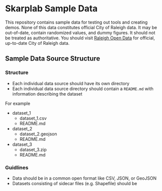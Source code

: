 #  Skarplab Sample Data

This repository contains sample data for testing out tools and creating demos. None of this data constitutes official City of Raleigh data. It may be out-of-date, contain randomized values, and dummy figures. It should not be treated as authoritative. You should visit [Raleigh Open Data](https://data-ral.opendata.arcgis.com) for official, up-to-date City of Raleigh data.

## Sample Data Source Structure

### Structure

- Each individual data source should have its own directory
- Each individual data source directory should contain a `README.md` with information describing the dataset

For example

- dataset_1
  - dataset_1.csv
  - README.md
- dataset_2
  - dataset_2.geojson
  - README.md
- dataset_3
  - dataset_3.zip
  - README.md
 

### Guidlines

- Data should be in a common open format like CSV, JSON, or GeoJSON
- Datasets consisting of sidecar files (e.g. Shapefile) should be
